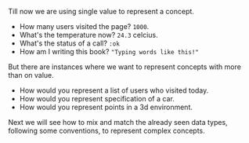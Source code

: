 Till now we are using single value to represent a concept.
- How many users visited the page? `1000`.
- What's the temperature now? `24.3` celcius.
- What's the status of a call? `:ok`
- How am I writing this book? `"Typing words like this!"`

But there are instances where we want to represent concepts with more than on value.
- How would you represent a list of users who visited today.
- How would you represent specification of a car.
- How would you represent points in a 3d environment.

Next we will see how to mix and match the already seen data types, following some conventions, to represent complex concepts.